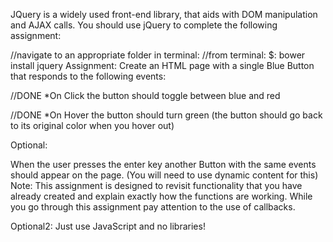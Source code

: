 JQuery is a widely used front-end library, that aids with DOM manipulation and AJAX calls. You should use jQuery to complete the following assignment:

//navigate to an appropriate folder in terminal:
//from terminal:
$: bower install jquery
Assignment: Create an HTML page with a single Blue Button that responds to the following events:

//DONE *On Click the button should toggle between blue and red

//DONE *On Hover the button should turn green (the button should go back to its original color when you hover out)

Optional:

When the user presses the enter key another Button with the same events should appear on the page. (You will need to use dynamic content for this) Note: This assignment is designed to revisit functionality that you have already created and explain exactly how the functions are working. While you go through this assignment pay attention to the use of callbacks.

Optional2: Just use JavaScript and no libraries!